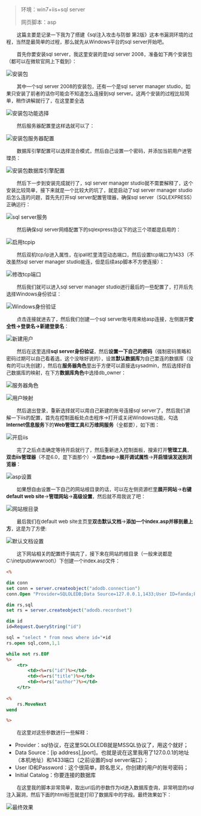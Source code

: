 > 环境：win7+iis+sql server
>
> 网页脚本：asp

&emsp;&emsp;<font size=2>这篇主要是记录一下我为了搭建《sql注入攻击与防御 第2版》这本书漏洞环境的过程，当然是最简单的过程，那么就先从Windows平台的sql server开始吧。</font></br>

&emsp;&emsp;<font size=2>首先你要安装sql server，我这里安装的是sql server 2008，准备如下两个安装包（都可以在微软官网上下载到）：</font></br>

![安装包](https://raw.githubusercontent.com/fangdada/ctf/master/how2web/sql%20server%E6%B3%A8%E5%85%A5%E7%8E%AF%E5%A2%83%E6%90%AD%E5%BB%BA/screenshot/%E5%AE%89%E8%A3%85%E5%8C%85.png)

&emsp;&emsp;<font size=2>其中一个sql server 2008的安装包，还有一个是sql server manager studio，如果只安装了前者的话你可能会不知道怎么连接到sql server。这两个安装的过程比较简单，稍作讲解就行了，在这里要全选</font></br>

![安装包功能选择](https://raw.githubusercontent.com/fangdada/ctf/master/how2web/sql%20server%E6%B3%A8%E5%85%A5%E7%8E%AF%E5%A2%83%E6%90%AD%E5%BB%BA/screenshot/%E5%AE%89%E8%A3%85%E5%8A%9F%E8%83%BD%E9%80%89%E6%8B%A9.png)

&emsp;&emsp;<font size=2>然后服务器配置里这样选就可以了：</font></br>

![安装包服务器配置](https://raw.githubusercontent.com/fangdada/ctf/master/how2web/sql%20server%E6%B3%A8%E5%85%A5%E7%8E%AF%E5%A2%83%E6%90%AD%E5%BB%BA/screenshot/%E5%AE%89%E8%A3%85%E6%9C%8D%E5%8A%A1%E5%99%A8%E9%85%8D%E7%BD%AE.png)

&emsp;&emsp;<font size=2>数据库引擎配置可以选择混合模式，然后自己设置一个密码，并添加当前用户进管理员：</font></br>

![安装包数据库引擎配置](https://raw.githubusercontent.com/fangdada/ctf/master/how2web/sql%20server%E6%B3%A8%E5%85%A5%E7%8E%AF%E5%A2%83%E6%90%AD%E5%BB%BA/screenshot/%E5%AE%89%E8%A3%85%E6%95%B0%E6%8D%AE%E5%BA%93%E5%BC%95%E6%93%8E%E9%85%8D%E7%BD%AE.png)

&emsp;&emsp;<font size=2>然后下一步到安装完成就行了，sql server manager studio就不需要解释了，这个安装比较简单，接下来就是一个比较大的坑了，就是启动了sql server manager studio后怎么连的问题，首先先打开sql server配置管理器，确保sql server（SQLEXPRESS）正确运行：</font></br>

![sql server服务](https://raw.githubusercontent.com/fangdada/ctf/master/how2web/sql%20server%E6%B3%A8%E5%85%A5%E7%8E%AF%E5%A2%83%E6%90%AD%E5%BB%BA/screenshot/sqlserver%E6%9C%8D%E5%8A%A1.png)

&emsp;&emsp;<font size=2>然后确保sql server网络配置下的sqlexpress协议下的这三个项都是启用的：</font></br>

![启用tcpip](https://raw.githubusercontent.com/fangdada/ctf/master/how2web/sql%20server%E6%B3%A8%E5%85%A5%E7%8E%AF%E5%A2%83%E6%90%AD%E5%BB%BA/screenshot/%E5%90%AF%E7%94%A8tcpip.png)

&emsp;&emsp;<font size=2>然后双机tcp/ip进入属性，在ipall栏里清空动态端口，然后设置tcp端口为1433（不改虽然sql server manager studio能连，但是后续asp脚本不方便连接）：</font></br>

![修改tcp端口](https://raw.githubusercontent.com/fangdada/ctf/master/how2web/sql%20server%E6%B3%A8%E5%85%A5%E7%8E%AF%E5%A2%83%E6%90%AD%E5%BB%BA/screenshot/%E4%BF%AE%E6%94%B9tcp%E7%AB%AF%E5%8F%A3.png)

&emsp;&emsp;<font size=2>然后我们就可以进入sql server manager studio进行最后的一些配置了，打开后先选择Windows身份验证：</font></br>

![Windows身份验证](https://raw.githubusercontent.com/fangdada/ctf/master/how2web/sql%20server%E6%B3%A8%E5%85%A5%E7%8E%AF%E5%A2%83%E6%90%AD%E5%BB%BA/screenshot/Windows%E8%BA%AB%E4%BB%BD%E9%AA%8C%E8%AF%81.png)

&emsp;&emsp;<font size=2>点击连接就进去了，然后我们创建一个sql server账号用来给asp连接，左侧展开**安全性->登录名->新建登录名**：</font></br>

![新建用户](https://raw.githubusercontent.com/fangdada/ctf/master/how2web/sql%20server%E6%B3%A8%E5%85%A5%E7%8E%AF%E5%A2%83%E6%90%AD%E5%BB%BA/screenshot/%E6%96%B0%E5%BB%BA%E7%94%A8%E6%88%B7.png)

&emsp;&emsp;<font size=2>然后在这里选择**sql server身份验证**，然后**设置一下自己的密码**（强制密码策略和密码过期可以自己看着选，这个没啥好说的），设置**默认数据库**为自己要连的数据库（没有的可以先创建），然后在**服务器角色**里出于方便可以直接选sysadmin，然后选择好自己数据库的映射，在下方**数据库角色**中选择db_owner：</font></br>

![服务器角色](https://raw.githubusercontent.com/fangdada/ctf/master/how2web/sql%20server%E6%B3%A8%E5%85%A5%E7%8E%AF%E5%A2%83%E6%90%AD%E5%BB%BA/screenshot/%E6%9C%8D%E5%8A%A1%E5%99%A8%E8%A7%92%E8%89%B2.png)

![用户映射](https://raw.githubusercontent.com/fangdada/ctf/master/how2web/sql%20server%E6%B3%A8%E5%85%A5%E7%8E%AF%E5%A2%83%E6%90%AD%E5%BB%BA/screenshot/%E7%94%A8%E6%88%B7%E6%98%A0%E5%B0%84.png)

&emsp;&emsp;<font size=2>然后退出登录，重新选择就可以用自己新建的账号连接sql server了，然后我们讲解一下iis的配置，首先在控制面板处点击程序->打开或关闭Windows功能，勾选**Internet信息服务**下的**Web管理工具**和**万维网服务**（全都要），如下图：</font></br>

![开启iis](https://raw.githubusercontent.com/fangdada/ctf/master/how2web/sql%20server%E6%B3%A8%E5%85%A5%E7%8E%AF%E5%A2%83%E6%90%AD%E5%BB%BA/screenshot/%E5%BC%80%E5%90%AFiis.png)

&emsp;&emsp;<font size=2>完了之后点击确定等待开启就行了，然后重新进入控制面板，搜索打开**管理工具**，**双击iis管理器**（不是6.0，是下面那个）->**双击asp**->**展开调试属性**->**开启错误发送到浏览器**：</font></br>

![asp设置](https://raw.githubusercontent.com/fangdada/ctf/master/how2web/sql%20server%E6%B3%A8%E5%85%A5%E7%8E%AF%E5%A2%83%E6%90%AD%E5%BB%BA/screenshot/asp%E8%AE%BE%E7%BD%AE.png)

&emsp;&emsp;<font size=2>如果想自由设置一下自己的网站根目录的话，可以在左侧资源栏里**展开网站**->**右键default web site**->**管理网站**->**高级设置**，然后就不用我说了吧：</font></br>

![网站根目录](https://raw.githubusercontent.com/fangdada/ctf/master/how2web/sql%20server%E6%B3%A8%E5%85%A5%E7%8E%AF%E5%A2%83%E6%90%AD%E5%BB%BA/screenshot/%E7%BD%91%E7%AB%99%E6%A0%B9%E7%9B%AE%E5%BD%95.png)

&emsp;&emsp;<font size=2>最后我们在default web site主页里**双击默认文档**->**添加一个index.asp并移到最上方**，这是为了方便:</font></br>

![默认文档设置](https://raw.githubusercontent.com/fangdada/ctf/master/how2web/sql%20server%E6%B3%A8%E5%85%A5%E7%8E%AF%E5%A2%83%E6%90%AD%E5%BB%BA/screenshot/%E9%BB%98%E8%AE%A4%E6%96%87%E6%A1%A3%E8%AE%BE%E7%BD%AE.png)

&emsp;&emsp;<font size=2>这下网站相关的配置终于搞完了，接下来在网站的根目录（一般来说都是C:\inetpub\wwwroot\）下创建一个index.asp文件：</font></br>

```asp
<%

dim conn 
set conn = server.createobject("adodb.connection") 
conn.Open "Provider=SQLOLEDB;Data Source=127.0.0.1,1433;User ID=fanda;Password=root;Initial Catalog=newsdb"

dim rs,sql 
set rs = server.createobject("adodb.recordset") 

dim id
id=Request.QueryString("id")

sql = "select * from news where id="+id 
rs.open sql,conn,1,1 

while not rs.EOF
%>
    <tr>
        <td><%=rs("id")%></td>
        <td><%=rs("title")%></td>
        <td><%=rs("author")%></td>
    </tr>
    
<%
    rs.MoveNext
wend

%>
```

&emsp;&emsp;<font size=2>在这里对这些参数进行一些解释：</font></br>

- Provider：sql协议，在这里SQLOLEDB就是MSSQL协议了，用这个就好；
- Data Source：[ip address],[port]。也就是说在这里我用了127.0.0.1的地址（本机地址）和1433端口（之前设置的sql server端口）；
- User ID和Password：这个很简单，顾名思义，你创建的用户的账号密码；
- Initial Catalog：你要连接的数据库

&emsp;&emsp;<font size=2>在这里我的脚本非常简单，取出url后的参数作为id进入数据库查询，非常明显的sql注入漏洞，然后下面的html标签就是打印了数据库中的字段。最终效果如下：</font></br>

![最终效果](https://raw.githubusercontent.com/fangdada/ctf/master/how2web/sql%20server%E6%B3%A8%E5%85%A5%E7%8E%AF%E5%A2%83%E6%90%AD%E5%BB%BA/screenshot/%E6%9C%80%E7%BB%88%E6%95%88%E6%9E%9C.png)